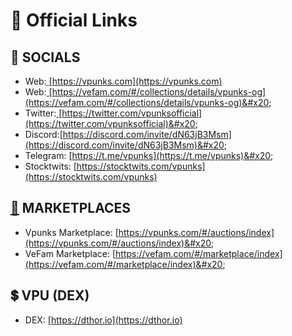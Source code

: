 # 🔗 Official Links

## 🚀 SOCIALS

* Web:[ ](https://polychainmonsters.com/)[https://vpunks.com](https://vpunks.com)
* Web:[ ](https://www.exomon.xyz/)[https://vefam.com/#/collections/details/vpunks-og](https://vefam.com/#/collections/details/vpunks-og)&#x20;
* Twitter:[ ](https://twitter.com/polychainmon)[https://twitter.com/vpunksofficial](https://twitter.com/vpunksofficial)&#x20;
* Discord:[https://discord.com/invite/dN63jB3Msm](https://discord.com/invite/dN63jB3Msm)&#x20;
* Telegram: [https://t.me/vpunks](https://t.me/vpunks)&#x20;
* Stocktwits: [https://stocktwits.com/vpunks](https://stocktwits.com/vpunks)

## [🛒](https://vi.piliapp.com/emojis/shopping-cart/) MARKETPLACES

* Vpunks Marketplace: [https://vpunks.com/#/auctions/index](https://vpunks.com/#/auctions/index)&#x20;
* VeFam Marketplace: [https://vefam.com/#/marketplace/index](https://vefam.com/#/marketplace/index)&#x20;

## 💲 VPU (DEX)

* DEX: [https://dthor.io](https://dthor.io)
